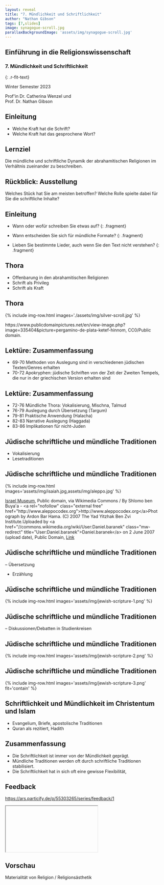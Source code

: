 ```yaml
---
layout: reveal
title: "7. Mündlichkeit und Schriftlichkeit"
author: "Nathan Gibson"
tags: [7,slides]
image: synagogue-scroll.jpg
parallaxBackgroundImage: 'assets/img/synagogue-scroll.jpg'
---
```


## Einführung in die Religionswissenschaft

### 7. Mündlichkeit und Schriftlichkeit
{: .r-fit-text}

Winter Semester 2023  

Prof'in Dr. Catherina Wenzel und  
Prof. Dr. Nathan Gibson 

## Einleitung

- Welche Kraft hat die Schrift?
- Welche Kraft hat das gesprochene Wort? 

## Lernziel

Die mündliche und schriftliche Dynamik der abrahamitischen Religionen im Verhältnis zueinander zu beschreiben.

## Rückblick: Ausstellung

Welches Stück hat Sie am meisten betroffen? Welche Rolle spielte dabei für Sie die schriftliche Inhalte?

## Einleitung

- Wann oder wofür schreiben Sie etwas auf? 
{: .fragment}

- Wann entscheiden Sie sich für mündliche Formate? 
{: .fragment}

- Lieben Sie bestimmte Lieder, auch wenn Sie den Text nicht verstehen? 
{: .fragment}

<!-- 
- writing materials
- songs whose words you don't understand
- write different kind of messages (vowels, direction, spelling, etc.), plant them around classroom and have them distribute
- Live long and prosper blessing - sign of written letter, oral blessing.
- power of spoken vs. oral word. Ten commandments, plastered stone, silver scroll, numerology. And after all oldest writings are receipts.
- why write something down if most people can't read it?
- how to pronounce name of letters (Z)
- Pelikan
  - Qore vs. Ktiv
  - translation: oral vs. written
  - translation > commentary
 -->

## Thora

- Offenbarung in den abrahamitischen Religionen
- Schrift als Privileg
- Schrift als Kraft

## Thora

{% include img-row.html images='./assets/img/silver-scroll.jpg' %}
<figcaption>https://www.publicdomainpictures.net/en/view-image.php?image=335404&picture=pergamino-de-plata-ketef-hinnom, CC0/Public domain.</figcaption>

## Lektüre: Zusammenfassung

- 69-70 Methoden von Auslegung sind in verschiedenen jüdischen Texten/Genres erhalten
- 70-72 Apokryphen: jüdische Schriften von der Zeit der Zweiten Tempels, die nur in der griechischen Version erhalten sind

## Lektüre: Zusammenfassung

- 72-76 Mündliche Thora: Vokalisierung, Mischna, Talmud
- 76-79 Auslegung durch Übersetzung (Targum)
- 79-81 Praktische Anwendung (Halacha)
- 82-83 Narrative Auslegung (Haggada)
- 83-86 Implikationen für nicht-Juden

## Jüdische schriftliche und mündliche Traditionen

- Vokalisierung
- Lesetraditionen

## Jüdische schriftliche und mündliche Traditionen

{% include img-row.html images='assets/img/isaiah.jpg,assets/img/aleppo.jpg' %}

<figcaption><a href="https://commons.wikimedia.org/wiki/File:The_Great_Isaiah_Scroll_MS_A_(1QIsa)_-_Google_Art_Project-x4-y0.jpg">Israel Museum</a>, Public domain, via Wikimedia Commons / By Shlomo ben Buya&#039;a - &lt;a rel=&quot;nofollow&quot; class=&quot;external free&quot; href=&quot;http://www.aleppocodex.org&quot;&gt;http://www.aleppocodex.org&lt;/a&gt;Photograph by Ardon Bar Hama. (C) 2007 The Yad Yitzhak Ben Zvi Institute.Uploaded by &lt;a href=&quot;//commons.wikimedia.org/wiki/User:Daniel.baranek&quot; class=&quot;mw-redirect&quot; title=&quot;User:Daniel.baranek&quot;&gt;Daniel.baranek&lt;/a&gt; on 2 June 2007 (upload date), Public Domain, <a href="https://commons.wikimedia.org/w/index.php?curid=2190081">Link</a></figcaption>

## Jüdische schriftliche und mündliche Traditionen

– Übersetzung
- Erzählung

## Jüdische schriftliche und mündliche Traditionen

{% include img-row.html images='assets/img/jewish-scripture-1.png' %}

## Jüdische schriftliche und mündliche Traditionen

– Diskussionen/Debatten in Studienkreisen

## Jüdische schriftliche und mündliche Traditionen

{% include img-row.html images='assets/img/jewish-scripture-2.png' %}

## Jüdische schriftliche und mündliche Traditionen

{% include img-row.html images='assets/img/jewish-scripture-3.png' fit='contain' %}

## Schriftlichkeit und Mündlichkeit im Christentum und Islam

- Evangelium, Briefe, apostolische Traditionen
- Quran als rezitiert, Hadith

## Zusammenfassung

- Die Schriftlichkeit ist immer von der Mündlichkeit geprägt.
- Mündliche Traditionen werden oft durch schriftliche Traditionen stabilisiert.
- Die Schriftlichkeit hat in sich oft eine gewisse Flexibilität, 

## Feedback

<https://ars.particify.de/p/55303265/series/feedback/1>

<iframe data-src="https://ars.particify.de/p/55303265/series/feedback/1" class="r-stretch"></iframe>

## Vorschau

Materialität von Religion / Religionsästhetik